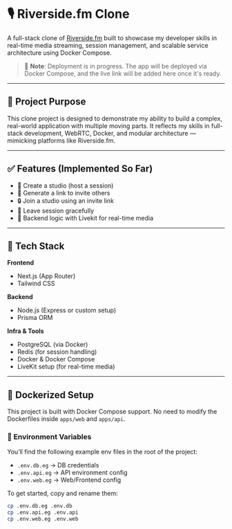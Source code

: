 # 🎙️ Riverside.fm Clone

A full-stack clone of [Riverside.fm](https://riverside.fm) built to showcase my developer skills in real-time media streaming, session management, and scalable service architecture using Docker Compose.

> 🚧 **Note**: Deployment is in progress. The app will be deployed via Docker Compose, and the live link will be added here once it's ready.

---

## 🧠 Project Purpose

This clone project is designed to demonstrate my ability to build a complex, real-world application with multiple moving parts. It reflects my skills in full-stack development, WebRTC, Docker, and modular architecture — mimicking platforms like Riverside.fm.

---

## ✅ Features (Implemented So Far)

- 🎥 Create a studio (host a session)
- 🔗 Generate a link to invite others
- 🔒 Join a studio using an invite link
- 👋 Leave session gracefully
- 🧠 Backend logic with Livekit for real-time media

---

## 🧰 Tech Stack

**Frontend**
- Next.js (App Router)
- Tailwind CSS

**Backend**
- Node.js (Express or custom setup)
- Prisma ORM

**Infra & Tools**
- PostgreSQL (via Docker)
- Redis (for session handling)
- Docker & Docker Compose
- LiveKit setup (for real-time media)

---

## 🐳 Dockerized Setup

This project is built with Docker Compose support. No need to modify the Dockerfiles inside `apps/web` and `apps/api`.

### 🔐 Environment Variables

You’ll find the following example env files in the root of the project:

- `.env.db.eg` → DB credentials
- `.env.api.eg` → API environment config
- `.env.web.eg` → Web/Frontend config

To get started, copy and rename them:

```bash
cp .env.db.eg .env.db
cp .env.api.eg .env.api
cp .env.web.eg .env.web
